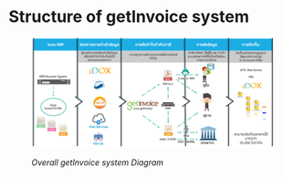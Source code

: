 # Structure of getInvoice system

<figure><img src="../../.gitbook/assets/image (6).png" alt=""><figcaption><p><em>Overall getInvoice system Diagram</em></p></figcaption></figure>
